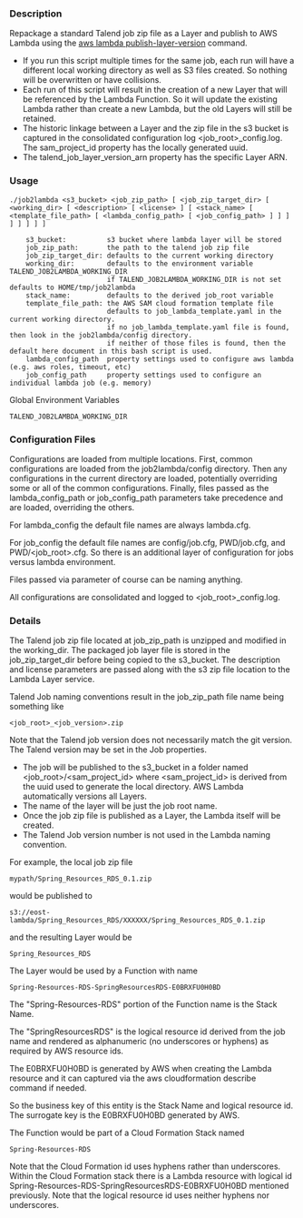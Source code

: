 ### Description

Repackage a standard Talend job zip file as a Layer and publish to AWS Lambda using the [aws lambda publish-layer-version](https://docs.aws.amazon.com/cli/latest/reference/lambda/publish-layer-version.html) command.

* If you run this script multiple times for the same job, each run will have a different local working directory as well as S3 files created.
So nothing will be overwritten or have collisions.
* Each run of this script will result in the creation of a new Layer that will be referenced by the Lambda Function.
So it will update the existing Lambda rather than create a new Lambda, but the old Layers will still be retained.
* The historic linkage between a Layer and the zip file in the s3 bucket is captured in the consolidated configuration log <job_root>_config.log.
The sam_project_id property has the locally generated uuid.
* The talend_job_layer_version_arn property has the specific Layer ARN.


### Usage

    ./job2lambda <s3_bucket> <job_zip_path> [ <job_zip_target_dir> [ <working_dir> [ <description> [ <license> ] [ <stack_name> [ <template_file_path> [ <lambda_config_path> [ <job_config_path> ] ] ] ] ] ] ] ]

        s3_bucket:          s3 bucket where lambda layer will be stored 
        job_zip_path:       the path to the talend job zip file
        job_zip_target_dir: defaults to the current working directory
        working_dir:        defaults to the environment variable TALEND_JOB2LAMBDA_WORKING_DIR
                            if TALEND_JOB2LAMBDA_WORKING_DIR is not set defaults to HOME/tmp/job2lambda
        stack_name:         defaults to the derived job_root variable
        template_file_path: the AWS SAM cloud formation template file
                            defaults to job_lambda_template.yaml in the current working directory.
                            if no job_lambda_template.yaml file is found, then look in the job2lambda/config directory.
                            if neither of those files is found, then the default here document in this bash script is used.
        lambda_config_path  property settings used to configure aws lambda (e.g. aws roles, timeout, etc)
        job_config_path     property settings used to configure an individual lambda job (e.g. memory)

Global Environment Variables

    TALEND_JOB2LAMBDA_WORKING_DIR


### Configuration Files

Configurations are loaded from multiple locations.  First, common configurations are loaded from the job2lambda/config directory.
Then any configurations in the current directory are loaded, potentially overriding some or all of the common configurations.
Finally, files passed as the lambda_config_path or job_config_path parameters take precedence and are loaded, overriding the others.

For lambda_config the default file names are always lambda.cfg.

For job_config the default file names are config/job.cfg, PWD/job.cfg, and PWD/<job_root>.cfg.  So there is an additional layer of
configuration for jobs versus lambda environment.

Files passed via parameter of course can be naming anything.

All configurations are consolidated and logged to <job_root>_config.log.


### Details

The Talend job zip file located at job_zip_path is unzipped and modified in the working_dir.
The packaged job layer file is stored in the job_zip_target_dir before being copied to the s3_bucket.
The description and license parameters are passed along with the s3 zip file location to the Lambda Layer service.

Talend Job naming conventions result in the job_zip_path file name being something like

    <job_root>_<job_version>.zip

Note that the Talend job version does not necessarily match the git version.
The Talend version may be set in the Job properties.

* The job will be published to the s3_bucket in a folder named <job_root>/<sam_project_id>
where <sam_project_id> is derived from the uuid used to generate the local directory.
AWS Lambda automatically versions all Layers.
* The name of the layer will be just the job root name.
* Once the job zip file is published as a Layer, the Lambda itself will be created.
* The Talend Job version number is not used in the Lambda naming convention.

For example, the local job zip file

    mypath/Spring_Resources_RDS_0.1.zip 

would be published to 

    s3://eost-lambda/Spring_Resources_RDS/XXXXXX/Spring_Resources_RDS_0.1.zip

and the resulting Layer would be

    Spring_Resources_RDS

The Layer would be used by a Function with name

    Spring-Resources-RDS-SpringResourcesRDS-E0BRXFU0H0BD

The "Spring-Resources-RDS" portion of the Function name is the Stack Name.

The "SpringResourcesRDS" is the logical resource id derived from the job name and rendered as alphanumeric (no underscores or hyphens) as required by AWS resource ids.

The E0BRXFU0H0BD is generated by AWS when creating the Lambda resource and it can captured via the aws cloudformation describe command if needed.

So the business key of this entity is the Stack Name and logical resource id.  The surrogate key is the E0BRXFU0H0BD generated by AWS.

The Function would be part of a Cloud Formation Stack named

    Spring-Resources-RDS

Note that the Cloud Formation id uses hyphens rather than underscores.
Within the Cloud Formation stack there is a Lambda resource with logical id Spring-Resources-RDS-SpringResourcesRDS-E0BRXFU0H0BD mentioned previously.
Note that the logical resource id uses neither hyphens nor underscores.
